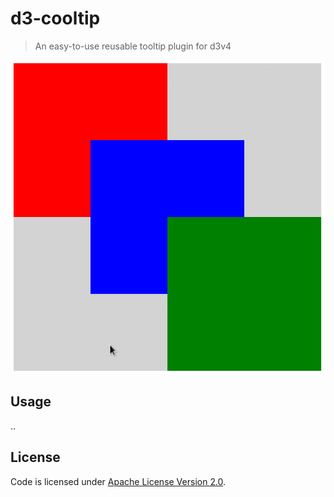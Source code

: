 # d3-cooltip

> An easy-to-use reusable tooltip plugin for d3v4

![alt text](img/cooltip.gif)

## Usage

..

## License

Code is licensed under [Apache License Version 2.0](LICENSE).
